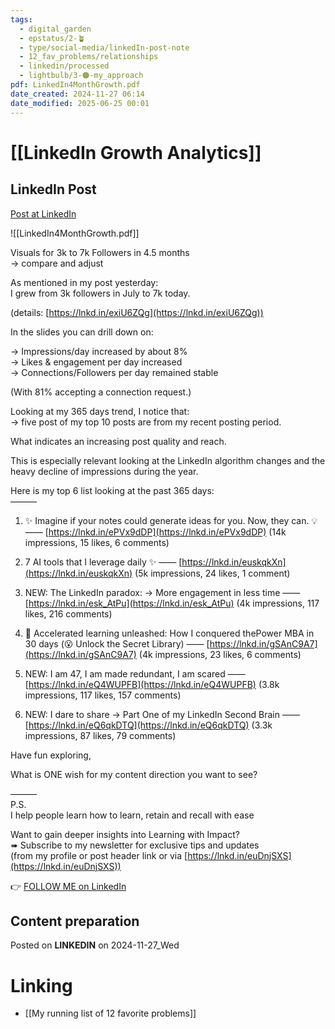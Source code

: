```yaml
---
tags:
  - digital_garden
  - epstatus/2-🪴
  - type/social-media/linkedIn-post-note
  - 12_fav_problems/relationships
  - linkedin/processed
  - lightbulb/3-🟠-my_approach
pdf: LinkedIn4MonthGrowth.pdf
date_created: 2024-11-27 06:14
date_modified: 2025-06-25 00:01
---
```

# [[LinkedIn Growth Analytics]]

## LinkedIn Post

[Post at LinkedIn](https://www.linkedin.com/posts/sebastiankamilli_linkedin-4-months-growth-stats-activity-7267432246213545985-67UY?utm_source=share&utm_medium=member_desktop)

![[LinkedIn4MonthGrowth.pdf]]

Visuals for 3k to 7k Followers in 4.5 months  
→ compare and adjust  
  
As mentioned in my post yesterday:  
I grew from 3k followers in July to 7k today.  
  
(details: [https://lnkd.in/exiU6ZQg](https://lnkd.in/exiU6ZQg))  
  
In the slides you can drill down on:  
  
→ Impressions/day increased by about 8%  
→ Likes & engagement per day increased  
→ Connections/Followers per day remained stable  
  
(With 81% accepting a connection request.)  
  
Looking at my 365 days trend, I notice that:  
→ five post of my top 10 posts are from my recent posting period.  
  
What indicates an increasing post quality and reach.  
  
This is especially relevant looking at the LinkedIn algorithm changes and the heavy decline of impressions during the year.  
  
Here is my top 6 list looking at the past 365 days:  
———  
1) ✨ Imagine if your notes could generate ideas for you. Now, they can. 💡—— [https://lnkd.in/ePVx9dDP](https://lnkd.in/ePVx9dDP) (14k impressions, 15 likes, 6 comments)  
  
2) 7 AI tools that I leverage daily ✨ —— [https://lnkd.in/euskqkXn](https://lnkd.in/euskqkXn) (5k impressions, 24 likes, 1 comment)  
  
3) NEW: The LinkedIn paradox: → More engagement in less time —— [https://lnkd.in/esk_AtPu](https://lnkd.in/esk_AtPu) (4k impressions, 117 likes, 216 comments)  
  
4) 💪 Accelerated learning unleashed: How I conquered thePower MBA in 30 days (😮 Unlock the Secret Library) —— [https://lnkd.in/gSAnC9A7](https://lnkd.in/gSAnC9A7) (4k impressions, 23 likes, 6 comments)  
  
5) NEW: I am 47, I am made redundant, I am scared —— [https://lnkd.in/eQ4WUPFB](https://lnkd.in/eQ4WUPFB) (3.8k impressions, 117 likes, 157 comments)  
  
6) NEW: I dare to share → Part One of my LinkedIn Second Brain —— [https://lnkd.in/eQ6qkDTQ](https://lnkd.in/eQ6qkDTQ) (3.3k impressions, 87 likes, 79 comments)  
  
Have fun exploring,  
  
What is ONE wish for my content direction you want to see?  
  
———  
P.S.  
I help people learn how to learn, retain and recall with ease  
  
Want to gain deeper insights into Learning with Impact?  
➠ Subscribe to my newsletter for exclusive tips and updates  
(from my profile or post header link or via [https://lnkd.in/euDnjSXS](https://lnkd.in/euDnjSXS))

👉 [FOLLOW ME on LinkedIn](https://www.linkedin.com/comm/mynetwork/discovery-see-all?usecase=PEOPLE_FOLLOWS&followMember=sebastiankamilli)

## Content preparation

Posted on **LINKEDIN** on 2024-11-27_Wed

# Linking

+ [[My running list of 12 favorite problems]]